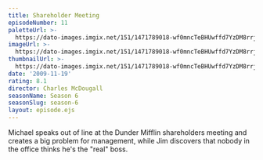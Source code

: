 ```yaml
---
title: Shareholder Meeting
episodeNumber: 11
paletteUrl: >-
  https://dato-images.imgix.net/151/1471789018-wf0mncTeBHUwffd7YzDM8rrjhPn.jpg?auto=enhance&ch=DPR%2CWidth&palette=json
imageUrl: >-
  https://dato-images.imgix.net/151/1471789018-wf0mncTeBHUwffd7YzDM8rrjhPn.jpg?auto=compress%2Cformat&ch=DPR%2CWidth&w=500
thumbnailUrl: >-
  https://dato-images.imgix.net/151/1471789018-wf0mncTeBHUwffd7YzDM8rrjhPn.jpg?auto=enhance&ch=DPR%2CWidth&fit=crop&fm=jpg&h=280&w=500
date: '2009-11-19'
rating: 8.1
director: Charles McDougall
seasonName: Season 6
seasonSlug: season-6
layout: episode.ejs
---
```


Michael speaks out of line at the Dunder Mifflin shareholders meeting and creates a big problem for management, while Jim discovers that nobody in the office thinks he's the "real" boss.